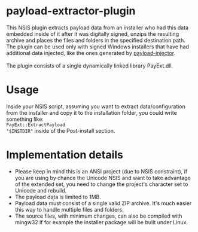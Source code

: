 # payload-extractor-plugin
This NSIS plugin extracts payload data from an installer who had this data embedded inside of it after it was digitally signed, unzips the resulting archive and places the files and folders in the specified destination path. The plugin can be used only with signed Windows installers that have had additional data injected, like the ones generated by <a href="https://github.com/sivu22/payload-injector">payload-injector</a>.<br>
<br>
The plugin consists of a single dynamically linked library PayExt.dll.

# Usage
Inside your NSIS script, assuming you want to extract data/configuration from the installer and copy it to the installation folder, you could write something like:<br>
<code>PayExt::ExtractPayload "$INSTDIR"</code> inside of the Post-install section.

# Implementation details
- Please keep in mind this is an ANSI project (due to NSIS constraint), if you are using by chance the Unicode NSIS and want to take advantage of the extended set, you need to change the project's character set to Unicode and rebuild.
- The payload data is limited to 1MB.
- Payload data must consist of a single valid ZIP archive. It's much easier this way to handle multiple files and folders.
- The source files, with minimum changes, can also be compiled with mingw32 if for example the installer package will be built under Linux.
